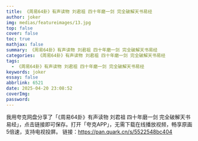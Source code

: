 ```yaml
---
title: 《周易64卦》有声读物 刘君祖 四十年磨一剑 完全破解天书易经
author: joker
img: medias/featureimages/13.jpg
top: false
cover: false
toc: true
mathjax: false
summary: 《周易64卦》有声读物 刘君祖 四十年磨一剑 完全破解天书易经
categories: 《周易64卦》有声读物 刘君祖 四十年磨一剑 完全破解天书易经
tags:
  - 《周易64卦》有声读物 刘君祖 四十年磨一剑 完全破解天书易经
keywords: joker
essay: false
abbrlink: 6521
date: 2025-04-20 23:08:52
coverImg:
password:
---
```


我用夸克网盘分享了「《周易64卦》有声读物 刘君祖 四十年磨一剑 完全破解天书易经」，点击链接即可保存。打开「夸克APP」，无需下载在线播放视频，畅享原画5倍速，支持电视投屏。
链接：https://pan.quark.cn/s/5522548bc404
